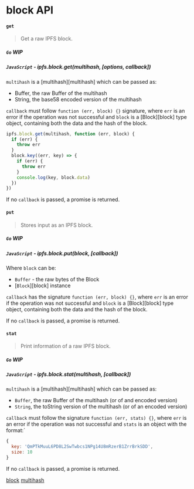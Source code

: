 block API
=========

#### `get`

> Get a raw IPFS block.

##### `Go` **WIP**

##### `JavaScript` - ipfs.block.get(multihash, [options, callback])

`multihash` is a [multihash][multihash] which can be passed as:

- Buffer, the raw Buffer of the multihash
- String, the base58 encoded version of the multihash

`callback` must follow `function (err, block) {}` signature, where `err` is an error if the operation was not successful and `block` is a [Block][block] type object, containing both the data and the hash of the block.

```js
ipfs.block.get(multihash, function (err, block) {
  if (err) {
    throw err
  }
  block.key((err, key) => {
    if (err) {
      throw err
    }
    console.log(key, block.data)
  })
})
```

If no `callback` is passed, a promise is returned.

#### `put`

> Stores input as an IPFS block.

##### `Go` **WIP**

##### `JavaScript` - ipfs.block.put(block, [callback])

Where `block` can be:

- `Buffer` - the raw bytes of the Block
- [`Block`][block] instance

`callback` has the signature `function (err, block) {}`, where `err` is an error if the operation was not successful and `block` is a [Block][block] type object, containing both the data and the hash of the block.

If no `callback` is passed, a promise is returned.

#### `stat`

> Print information of a raw IPFS block.

##### `Go` **WIP**

##### `JavaScript` - ipfs.block.stat(multihash, [callback])

`multihash` is a [multihash][multihash] which can be passed as:

- `Buffer`, the raw Buffer of the multihash (or of and encoded version)
- `String`, the toString version of the multihash (or of an encoded version)

`callback` must follow the signature `function (err, stats) {}`, where `err` is an error if the operation was not successful and `stats` is an object with the format:`

```JavaScript
{
  key: 'QmPTkMuuL6PD8L2SwTwbcs1NPg14U8mRzerB1ZrrBrkSDD',
  size: 10
}
```

If no `callback` is passed, a promise is returned.

[block](https://github.com/ipfs/js-ipfs-block)
[multihash](https://github.com/multiformats/multihash)
